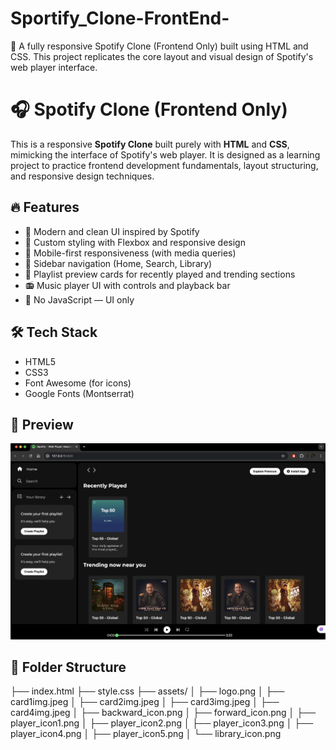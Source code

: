 # Sportify_Clone-FrontEnd-
🎵 A fully responsive Spotify Clone (Frontend Only) built using HTML and CSS. This project replicates the core layout and visual design of Spotify's web player interface.


# 🎧 Spotify Clone (Frontend Only)

This is a responsive **Spotify Clone** built purely with **HTML** and **CSS**, mimicking the interface of Spotify's web player. It is designed as a learning project to practice frontend development fundamentals, layout structuring, and responsive design techniques.

## 🔥 Features

- 🎵 Modern and clean UI inspired by Spotify
- 🎨 Custom styling with Flexbox and responsive design
- 📱 Mobile-first responsiveness (with media queries)
- 🧭 Sidebar navigation (Home, Search, Library)
- 📂 Playlist preview cards for recently played and trending sections
- 📻 Music player UI with controls and playback bar
- 🚫 No JavaScript — UI only

## 🛠️ Tech Stack

- HTML5
- CSS3
- Font Awesome (for icons)
- Google Fonts (Montserrat)

## 📸 Preview

![Spotify Clone Preview](./assets/preview.png)

## 📂 Folder Structure

├── index.html
├── style.css
├── assets/
│ ├── logo.png
│ ├── card1img.jpeg
│ ├── card2img.jpeg
│ ├── card3img.jpeg
│ ├── card4img.jpeg
│ ├── backward_icon.png
│ ├── forward_icon.png
│ ├── player_icon1.png
│ ├── player_icon2.png
│ ├── player_icon3.png
│ ├── player_icon4.png
│ ├── player_icon5.png
│ └── library_icon.png


